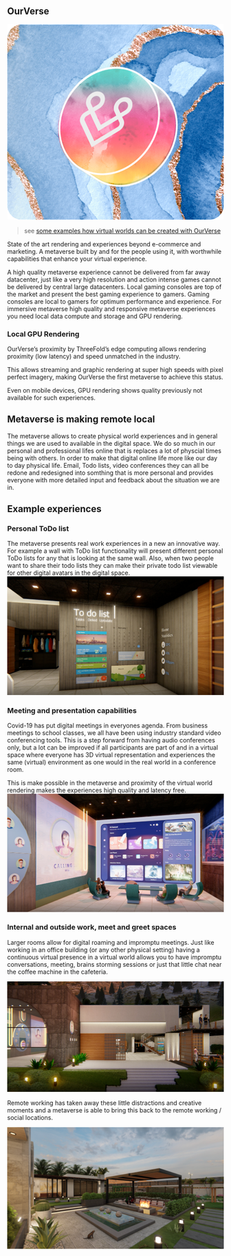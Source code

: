
## OurVerse

<div style="text-align: center;">

![ourverse](img/smiley.png)

</div>

> see [some examples how virtual worlds can be created with OurVerse](/ourtwin/skills/creativity/creativity_metaverse.md)

State of the art rendering and experiences beyond e-commerce and marketing. A metaverse built by and for the people using it, with worthwhile capabilities that enhance your virtual experience. 

A high quality metaverse experience cannot be delivered from far away datacenter, just like a very high resolution and action intense games cannot be delivered by central large datacenters.  Local gaming consoles are top of the market and present the best gaming experience to gamers. Gaming consoles are local to gamers for optimum performance and experience. For immersive metaverse high quality and responsive metaverse experiences you need local data compute and storage and GPU rendering.

### Local GPU Rendering

OurVerse’s proximity by ThreeFold’s edge computing allows rendering proximity (low latency) and speed unmatched in the industry.

This allows streaming and graphic rendering at super high speeds with pixel perfect imagery, making OurVerse the first metaverse to achieve this status.

Even on mobile devices, GPU rendering shows quality previously not available for such experiences.

## Metaverse is making remote local
The metaverse allows to create physical world experiences and in general things we are used to available in the digital space.  We do so much in our personal and professional lifes online that is replaces a lot of physcial times being with others.  In order to make that digital online life more like our day to day physical life.  Email, Todo lists, video conferences they can all be redone and redesigned into somthing that is more personal and provides everyone with more detailed input and feedback about the situation we are in.

## Example experiences

### Personal ToDo list
The metaverse presents real work experiences in a new an innovative way.  For example a wall with ToDo list functionality will present different personal ToDo lists for any that is looking at the same wall. Also, when two people want to share their todo lists they can make their private todo list viewable for other digital avatars in the digital space.
![](img/metaverse_todo.png)

### Meeting and presentation capabilities

Covid-19 has put digital meetings in everyones agenda.  From business meetings to school classes, we all have been using industry standard video conferencing tools.  This is a step forward from having audio conferences only, but a lot can be improved if all participants are part of and in a virtual space where everyone has 3D virtual representation and experiences the same (virtual) environment as one would in the real world in a conference room.

This is make possible in the metaverse and proximity of the virtual world rendering makes the experiences high quality and latency free.
![metaverse](img/metaverse_conference.png)

### Internal and outside work, meet and greet spaces
Larger rooms allow for digital roaming and impromptu meetings.  Just like working in an office building (or any other physical setting) having a continuous virtual presence in a virtual world allows you to have impromptu conversations, meeting, brains storming sessions or just that little chat near the coffee machine in the cafeteria.  

<div style="text-align: center;">

![](img/metaverse_kitchen.png)
</div>

Remote working has taken away these little distractions and creative moments and a metaverse is able to bring this back to the remote working / social locations.

<div style="text-align: center;">

![](img/metaverse_pool.png)
</div>



